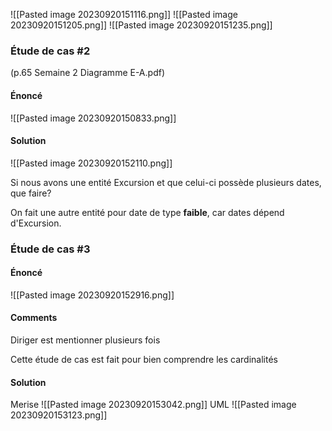 ![[Pasted image 20230920151116.png]]
![[Pasted image 20230920151205.png]]
![[Pasted image 20230920151235.png]]



























### Étude de cas #2 
(p.65 Semaine 2 Diagramme E-A.pdf)
#### Énoncé

![[Pasted image 20230920150833.png]]
#### Solution

![[Pasted image 20230920152110.png]]


Si nous avons une entité Excursion et que celui-ci possède plusieurs dates, que faire?

On fait une autre entité pour date de type **faible**, car dates dépend d'Excursion.

### Étude de cas #3
#### Énoncé

![[Pasted image 20230920152916.png]]

#### Comments
Diriger est mentionner plusieurs fois

Cette étude de cas est fait pour bien comprendre les cardinalités
#### Solution
Merise
![[Pasted image 20230920153042.png]]
UML
![[Pasted image 20230920153123.png]]
